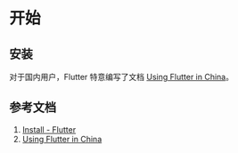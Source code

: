 # 开始

## 安装

对于国内用户，Flutter 特意编写了文档 [Using Flutter in China][2]。

## 参考文档

1. [Install - Flutter][1]
1. [Using Flutter in China][2]

[1]: https://flutter.dev/docs/get-started/install "Install"
[2]: https://flutter.dev/community/china "Using Flutter in China"